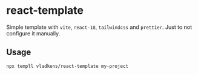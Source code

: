 # react-template

Simple template with `vite`, `react-18`, `tailwindcss` and `prettier`. Just to not configure it manually.

## Usage

```sh
npx templl vladkens/react-template my-project
```
